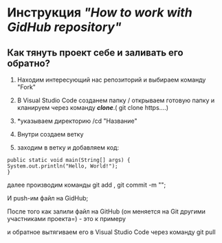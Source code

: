 # Инструкция _"How to work with GidHub repository"_

## Как тянуть проект себе и заливать его обратно?

1. Находим интересующий нас репозиторий и выбираем команду "Fork"
2. В Visual Studio Code созданем папку / открываем готовую папку и кланируем через команду **_clone_**.( git clone https....)

3. *указываем директорию /cd "Название"

4. Внутри создаем ветку

5. заходим в ветку и добавляем код:
```
public static void main(String[] args) {
System.out.println("Hello, World!");
}
```
далее производим команды git add , git commit -m "";

И push-им файл на GidHub;

После того как залили файл на GitHub (он меняется на Git другими участниками проекта=) - это к примеру

и обратное вытягиваем его в Visual Studio Code  через команду git pull
